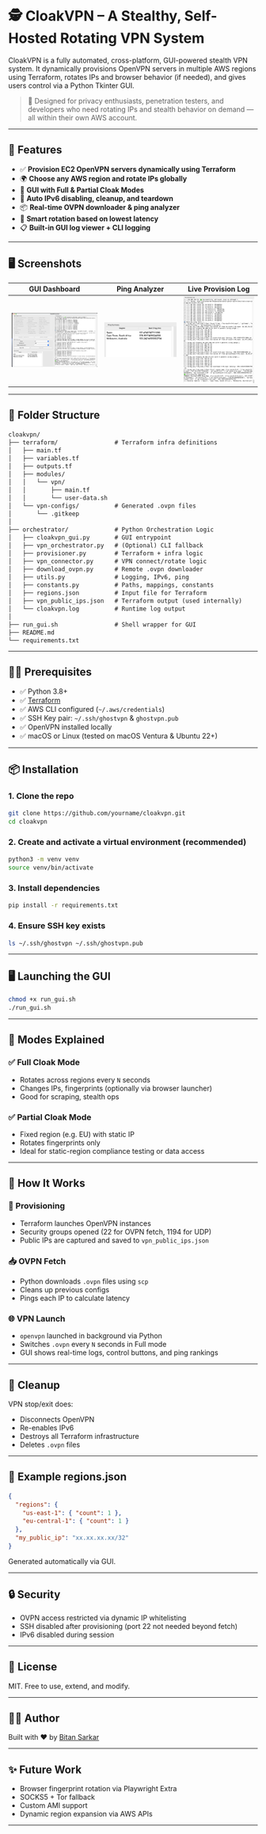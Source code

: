 # 🕵️ CloakVPN – A Stealthy, Self-Hosted Rotating VPN System

CloakVPN is a fully automated, cross-platform, GUI-powered stealth VPN system. It dynamically provisions OpenVPN servers in multiple AWS regions using Terraform, rotates IPs and browser behavior (if needed), and gives users control via a Python Tkinter GUI.

> 🔐 Designed for privacy enthusiasts, penetration testers, and developers who need rotating IPs and stealth behavior on demand — all within their own AWS account.

---

## 🚀 Features

- ✅ **Provision EC2 OpenVPN servers dynamically using Terraform**
- 🌍 **Choose any AWS region and rotate IPs globally**
- 🧭 **GUI with Full & Partial Cloak Modes**
- 🔄 **Auto IPv6 disabling, cleanup, and teardown**
- 📦 **Real-time OVPN downloader & ping analyzer**
- 🧠 **Smart rotation based on lowest latency**
- 📋 **Built-in GUI log viewer + CLI logging**

---

## 🖥️ Screenshots

| GUI Dashboard | Ping Analyzer | Live Provision Log |
| ------------- | ------------- | ------------------ |
| ![UI](docs/screenshot_ui.png) | ![Ping](docs/screenshot_ping.png) | ![Log](docs/screenshot_log.png) |

---

## 📁 Folder Structure

```
cloakvpn/
├── terraform/                # Terraform infra definitions
│   ├── main.tf
│   ├── variables.tf
│   ├── outputs.tf
│   ├── modules/
│   │   └── vpn/
│   │       ├── main.tf
│   │       └── user-data.sh
│   └── vpn-configs/          # Generated .ovpn files
│       └── .gitkeep
│
├── orchestrator/             # Python Orchestration Logic
│   ├── cloakvpn_gui.py       # GUI entrypoint
│   ├── vpn_orchestrator.py   # (Optional) CLI fallback
│   ├── provisioner.py        # Terraform + infra logic
│   ├── vpn_connector.py      # VPN connect/rotate logic
│   ├── download_ovpn.py      # Remote .ovpn downloader
│   ├── utils.py              # Logging, IPv6, ping
│   ├── constants.py          # Paths, mappings, constants
│   ├── regions.json          # Input file for Terraform
│   ├── vpn_public_ips.json   # Terraform output (used internally)
│   └── cloakvpn.log          # Runtime log output
│
├── run_gui.sh                # Shell wrapper for GUI
├── README.md
└── requirements.txt
```

---

## 🧑‍💻 Prerequisites

- ✅ Python 3.8+
- ✅ [Terraform](https://developer.hashicorp.com/terraform/install)
- ✅ AWS CLI configured (`~/.aws/credentials`)
- ✅ SSH Key pair: `~/.ssh/ghostvpn` & `ghostvpn.pub`
- ✅ OpenVPN installed locally
- ✅ macOS or Linux (tested on macOS Ventura & Ubuntu 22+)

---

## 📦 Installation

### 1. Clone the repo

```bash
git clone https://github.com/yourname/cloakvpn.git
cd cloakvpn
```

### 2. Create and activate a virtual environment (recommended)

```bash
python3 -m venv venv
source venv/bin/activate
```

### 3. Install dependencies

```bash
pip install -r requirements.txt
```

### 4. Ensure SSH key exists

```bash
ls ~/.ssh/ghostvpn ~/.ssh/ghostvpn.pub
```

---

## 🖥️ Launching the GUI

```bash
chmod +x run_gui.sh
./run_gui.sh
```

---

## 🧭 Modes Explained

### ✅ Full Cloak Mode
- Rotates across regions every `N` seconds
- Changes IPs, fingerprints (optionally via browser launcher)
- Good for scraping, stealth ops

### ✅ Partial Cloak Mode
- Fixed region (e.g. EU) with static IP
- Rotates fingerprints only
- Ideal for static-region compliance testing or data access

---

## 🔧 How It Works

### 🔨 Provisioning
- Terraform launches OpenVPN instances
- Security groups opened (22 for OVPN fetch, 1194 for UDP)
- Public IPs are captured and saved to `vpn_public_ips.json`

### 📥 OVPN Fetch
- Python downloads `.ovpn` files using `scp`
- Cleans up previous configs
- Pings each IP to calculate latency

### 🌐 VPN Launch
- `openvpn` launched in background via Python
- Switches `.ovpn` every `N` seconds in Full mode
- GUI shows real-time logs, control buttons, and ping rankings

---

## 🧼 Cleanup

VPN stop/exit does:
- Disconnects OpenVPN
- Re-enables IPv6
- Destroys all Terraform infrastructure
- Deletes `.ovpn` files

---

## 🧪 Example regions.json

```json
{
  "regions": {
    "us-east-1": { "count": 1 },
    "eu-central-1": { "count": 1 }
  },
  "my_public_ip": "xx.xx.xx.xx/32"
}
```

Generated automatically via GUI.

---

## 🔒 Security

- OVPN access restricted via dynamic IP whitelisting
- SSH disabled after provisioning (port 22 not needed beyond fetch)
- IPv6 disabled during session

---

## 📜 License

MIT. Free to use, extend, and modify.

---

## 🙋‍♂️ Author

Built with ❤️ by [Bitan Sarkar](https://www.linkedin.com/in/bitan-sarkar-338065162)

---

## ✨ Future Work

- Browser fingerprint rotation via Playwright Extra
- SOCKS5 + Tor fallback
- Custom AMI support
- Dynamic region expansion via AWS APIs

---